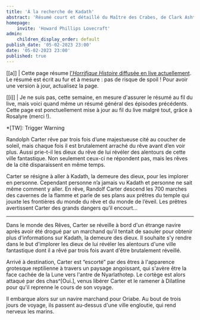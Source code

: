 ```yaml
---
title: 'À la recherche de Kadath'
abstract: 'Résumé court et détaillé du Maître des Crabes, de Clark Ashton Smith !'
homepage:
    invite: 'Howard Phillips Lovecraft'
admin:
    children_display_order: default
publish_date: '05-02-2023 23:00'
date: '05-02-2023 23:00'
published: true
---
```


[[a]]
| Cette page résume [l'_Horrifique Histoire_ diffusée en live actuellement](https://www.twitch.tv/vchabrette). Le résumé est écrit au fur et à mesure : pas de risque de spoil ! Pour avoir une version à jour, actualisez la page.

[[i]]
| Je ne suis pas, cette semaine, en mesure d'assurer le résumé au fil du live, mais voici quand même un résumé général des épisodes précédents. Cette page est ponctuellement mise à jour au fil du live malgré tout, grâce à Rosalyre (merci !).

*[TW]: Trigger Warning

Randolph Carter rêve par trois fois d’une majestueuse cité au coucher de soleil, mais chaque fois il est brutalement arraché du rêve avant d’en voir plus. Aussi prie-t-il les dieux du rêve de lui révéler des alentours de cette ville fantastique. Non seulement ceux-ci ne répondent pas, mais les rêves de la cité disparaissent en même temps.

Carter se résigne à aller à Kadath, la demeure des dieux, pour les implorer en personne. Cependant personne n’a jamais vu Kadath et personne ne sait même comment y aller. En rêve, Randolf Carter descend les 700 marches des cavernes de la flamme et parle de ses plans aux prêtres du temple qui jouxte les frontières du monde du rêve et du monde de l’éveil. Les prêtres avertissent Carter des grands dangers qu’il encourt…

---

Dans le monde des Rêves, Carter se réveille à bord d'un étrange navire après avoir été drogué par un marchand qu'il tentait de saouler pour obtenir plus d'informations sur Kadath, la demeure des dieux. Il souhaite s'y rendre dans le but d'implorer les dieux de lui révéler les alentours d'une ville fantastique dont il a rêvé par trois fois avant d'être brutalement réveillé.

Arrivé à destination, Carter est “escorté” par des êtres à l'apparence grotesque reptilienne à travers un paysage angoissant, qui s'avère être la face cachée de la Lune vers l'antre de Nyarlathotep. Le cortège est alors attaqué par des chas^[Oui.], venus libérer Carter et le ramener à Dilatline pour qu'il reprenne le cours de son voyage.

Il embarque alors sur un navire marchand pour Oriabe. Au bout de trois jours de voyage, ils passent au-dessus d'une ville engloutie, qui rend nerveux les marins.